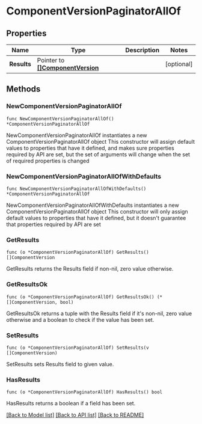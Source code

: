 # ComponentVersionPaginatorAllOf

## Properties

Name | Type | Description | Notes
------------ | ------------- | ------------- | -------------
**Results** | Pointer to [**[]ComponentVersion**](ComponentVersion.md) |  | [optional] 

## Methods

### NewComponentVersionPaginatorAllOf

`func NewComponentVersionPaginatorAllOf() *ComponentVersionPaginatorAllOf`

NewComponentVersionPaginatorAllOf instantiates a new ComponentVersionPaginatorAllOf object
This constructor will assign default values to properties that have it defined,
and makes sure properties required by API are set, but the set of arguments
will change when the set of required properties is changed

### NewComponentVersionPaginatorAllOfWithDefaults

`func NewComponentVersionPaginatorAllOfWithDefaults() *ComponentVersionPaginatorAllOf`

NewComponentVersionPaginatorAllOfWithDefaults instantiates a new ComponentVersionPaginatorAllOf object
This constructor will only assign default values to properties that have it defined,
but it doesn't guarantee that properties required by API are set

### GetResults

`func (o *ComponentVersionPaginatorAllOf) GetResults() []ComponentVersion`

GetResults returns the Results field if non-nil, zero value otherwise.

### GetResultsOk

`func (o *ComponentVersionPaginatorAllOf) GetResultsOk() (*[]ComponentVersion, bool)`

GetResultsOk returns a tuple with the Results field if it's non-nil, zero value otherwise
and a boolean to check if the value has been set.

### SetResults

`func (o *ComponentVersionPaginatorAllOf) SetResults(v []ComponentVersion)`

SetResults sets Results field to given value.

### HasResults

`func (o *ComponentVersionPaginatorAllOf) HasResults() bool`

HasResults returns a boolean if a field has been set.


[[Back to Model list]](../README.md#documentation-for-models) [[Back to API list]](../README.md#documentation-for-api-endpoints) [[Back to README]](../README.md)


